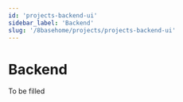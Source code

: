 ```yaml
---
id: 'projects-backend-ui'
sidebar_label: 'Backend'
slug: '/8basehome/projects/projects-backend-ui'
---
```

# Backend

To be filled